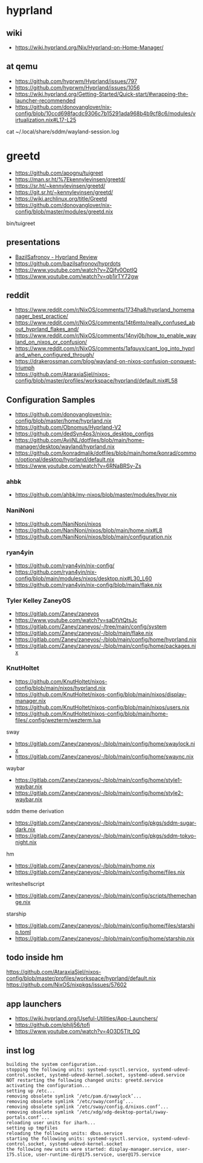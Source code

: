 # hyprland

## wiki

* https://wiki.hyprland.org/Nix/Hyprland-on-Home-Manager/

## at qemu

* https://github.com/hyprwm/Hyprland/issues/797
* https://github.com/hyprwm/Hyprland/issues/1056
* https://wiki.hyprland.org/Getting-Started/Quick-start/#wrapping-the-launcher-recommended
* https://github.com/donovanglover/nix-config/blob/10ccd698facdc9306c7b15291ada968b4b9cf8c6/modules/virtualization.nix#L17-L25

cat ~/.local/share/sddm/wayland-session.log

# greetd

* https://github.com/apognu/tuigreet
* https://man.sr.ht/%7Ekennylevinsen/greetd/
* https://sr.ht/~kennylevinsen/greetd/
* https://git.sr.ht/~kennylevinsen/greetd/
* https://wiki.archlinux.org/title/Greetd
* https://github.com/donovanglover/nix-config/blob/master/modules/greetd.nix

bin/tuigreet

## presentations

* [BazilSafronov - Hyprland Review](https://www.youtube.com/watch?v=wsDDaJ7ZLxo)
* https://github.com/bazilsafronov/hyprdots
* https://www.youtube.com/watch?v=ZQjfv0OptIQ
* https://www.youtube.com/watch?v=qb1jrTY72gw

## reddit

* https://www.reddit.com/r/NixOS/comments/1734ha8/hyprland_homemanager_best_practice/
* https://www.reddit.com/r/NixOS/comments/14t6mto/really_confused_about_hyprland_flakes_and/
* https://www.reddit.com/r/NixOS/comments/14nyj0b/how_to_enable_wayland_on_nixos_or_confusion/
* https://www.reddit.com/r/NixOS/comments/1afquyx/cant_log_into_hyprland_when_configured_through/
* https://drakerossman.com/blog/wayland-on-nixos-confusion-conquest-triumph
* https://github.com/AtaraxiaSjel/nixos-config/blob/master/profiles/workspace/hyprland/default.nix#L58

## Configuration Samples

* https://github.com/donovanglover/nix-config/blob/master/home/hyprland.nix
* https://github.com/Obnomus/Hyprland-V2
* https://github.com/dedSyn4ps3/nixos_desktop_configs
* https://github.com/AviiNL/dotfiles/blob/main/home-manager/desktop/wayland/hyprland.nix
* https://github.com/konradmalik/dotfiles/blob/main/home/konrad/common/optional/desktop/hyprland/default.nix
* https://www.youtube.com/watch?v=6RNaBRSy-Zs

### ahbk

* https://github.com/ahbk/my-nixos/blob/master/modules/hypr.nix

### NaniNoni

* https://github.com/NaniNoni/nixos
* https://github.com/NaniNoni/nixos/blob/main/home.nix#L8
* https://github.com/NaniNoni/nixos/blob/main/configuration.nix

### ryan4yin

* https://github.com/ryan4yin/nix-config/
* https://github.com/ryan4yin/nix-config/blob/main/modules/nixos/desktop.nix#L30_L60
* https://github.com/ryan4yin/nix-config/blob/main/flake.nix

### Tyler Kelley ZaneyOS

* https://gitlab.com/Zaney/zaneyos
* https://www.youtube.com/watch?v=saDtVtQtsJc
* https://gitlab.com/Zaney/zaneyos/-/tree/main/config/system
* https://gitlab.com/Zaney/zaneyos/-/blob/main/flake.nix
* https://gitlab.com/Zaney/zaneyos/-/blob/main/config/home/hyprland.nix
* https://gitlab.com/Zaney/zaneyos/-/blob/main/config/home/packages.nix

### KnutHoltet

* https://github.com/KnutHoltet/nixos-config/blob/main/nixos/hyprland.nix
* https://github.com/KnutHoltet/nixos-config/blob/main/nixos/display-manager.nix
* https://github.com/KnutHoltet/nixos-config/blob/main/nixos/users.nix
* https://github.com/KnutHoltet/nixos-config/blob/main/home-files/.config/wezterm/wezterm.lua

sway
* https://gitlab.com/Zaney/zaneyos/-/blob/main/config/home/swaylock.nix
* https://gitlab.com/Zaney/zaneyos/-/blob/main/config/home/swaync.nix

waybar
* https://gitlab.com/Zaney/zaneyos/-/blob/main/config/home/style1-waybar.nix
* https://gitlab.com/Zaney/zaneyos/-/blob/main/config/home/style2-waybar.nix

sddm theme derivation
* https://gitlab.com/Zaney/zaneyos/-/blob/main/config/pkgs/sddm-sugar-dark.nix
* https://gitlab.com/Zaney/zaneyos/-/blob/main/config/pkgs/sddm-tokyo-night.nix

hm
* https://gitlab.com/Zaney/zaneyos/-/blob/main/home.nix
* https://gitlab.com/Zaney/zaneyos/-/blob/main/config/home/files.nix

writeshellscript
* https://gitlab.com/Zaney/zaneyos/-/blob/main/config/scripts/themechange.nix

starship
* https://gitlab.com/Zaney/zaneyos/-/blob/main/config/home/files/starship.toml
* https://gitlab.com/Zaney/zaneyos/-/blob/main/config/home/starship.nix

## todo inside hm

https://github.com/AtaraxiaSjel/nixos-config/blob/master/profiles/workspace/hyprland/default.nix
https://github.com/NixOS/nixpkgs/issues/57602

## app launchers

* https://wiki.hyprland.org/Useful-Utilities/App-Launchers/
* https://github.com/philj56/tofi
* https://www.youtube.com/watch?v=4O3D5TIt_0Q

## inst log

```
building the system configuration...
stopping the following units: systemd-sysctl.service, systemd-udevd-control.socket, systemd-udevd-kernel.socket, systemd-udevd.service
NOT restarting the following changed units: greetd.service
activating the configuration...
setting up /etc...
removing obsolete symlink ‘/etc/pam.d/swaylock’...
removing obsolete symlink ‘/etc/sway/config’...
removing obsolete symlink ‘/etc/sway/config.d/nixos.conf’...
removing obsolete symlink ‘/etc/xdg/xdg-desktop-portal/sway-portals.conf’...
reloading user units for iharh...
setting up tmpfiles
reloading the following units: dbus.service
starting the following units: systemd-sysctl.service, systemd-udevd-control.socket, systemd-udevd-kernel.socket
the following new units were started: display-manager.service, user-175.slice, user-runtime-dir@175.service, user@175.service
```
